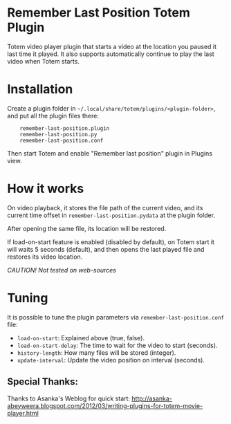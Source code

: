 # Remember Last Position Totem Plugin
Totem video player plugin that starts a video at the location you paused
it last time it played.
It also supports automatically continue to play the last video when
Totem starts.

# Installation
Create a plugin folder in `~/.local/share/totem/plugins/<plugin-folder>`,
and put all the plugin files there:

        remember-last-position.plugin
        remember-last-position.py
        remember-last-position.conf

Then start Totem and enable "Remember last position" plugin
in Plugins view.

# How it works
On video playback, it stores the file path of the current video, and
its current time offset in `remember-last-position.pydata` at the
plugin folder.

After opening the same file, its location will be restored.

If load-on-start feature is enabled (disabled by default),
on Totem start it will waits 5 seconds (default), and then opens the
last played file and restores its video location.

*_CAUTION!_ Not tested on web-sources*

# Tuning
It is possible to tune the plugin parameters via
`remember-last-position.conf` file:

+ `load-on-start`: Explained above (true, false).
+ `load-on-start-delay`: The time to wait for the video to start (seconds).
+ `history-length`: How many files will be stored (integer).
+ `update-interval`: Update the video position on interval (seconds).

## Special Thanks:
Thanks to Asanka's Weblog for quick start:
http://asanka-abeyweera.blogspot.com/2012/03/writing-plugins-for-totem-movie-player.html
